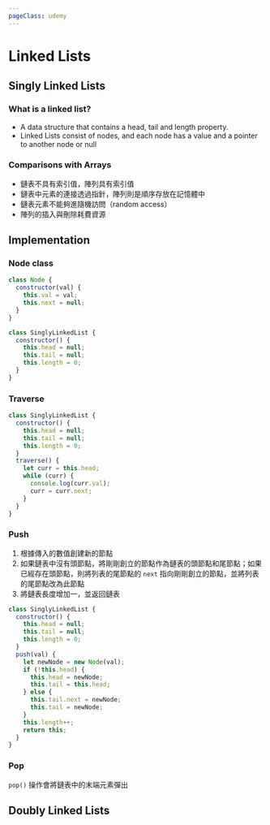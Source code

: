```yaml
---
pageClass: udemy
---
```


# Linked Lists

## Singly Linked Lists

### What is a linked list?

- A data structure that contains a head, tail and length property.
- Linked Lists consist of nodes, and each node has a value and a pointer to another node or null

### Comparisons with Arrays

- 鏈表不具有索引值，陣列具有索引值
- 鏈表中元素的連接透過指針，陣列則是順序存放在記憶體中
- 鏈表元素不能夠進隨機訪問（random access）
- 陣列的插入與刪除耗費資源

## Implementation

### Node class

```javascript
class Node {
  constructor(val) {
    this.val = val;
    this.next = null;
  }
}

class SinglyLinkedList {
  constructor() {
    this.head = null;
    this.tail = null;
    this.length = 0;
  }
}
```

### Traverse

```javascript
class SinglyLinkedList {
  constructor() {
    this.head = null;
    this.tail = null;
    this.length = 0;
  }
  traverse() {
    let curr = this.head;
    while (curr) {
      console.log(curr.val);
      curr = curr.next;
    }
  }
}
```

### Push

1. 根據傳入的數值創建新的節點
2. 如果鏈表中沒有頭節點，將剛剛創立的節點作為鏈表的頭節點和尾節點；如果已經存在頭節點，則將列表的尾節點的 `next` 指向剛剛創立的節點，並將列表的尾節點改為此節點
3. 將鏈表長度增加一，並返回鏈表

```javascript
class SinglyLinkedList {
  constructor() {
    this.head = null;
    this.tail = null;
    this.length = 0;
  }
  push(val) {
    let newNode = new Node(val);
    if (!this.head) {
      this.head = newNode;
      this.tail = this.head;
    } else {
      this.tail.next = newNode;
      this.tail = newNode;
    }
    this.length++;
    return this;
  }
}
```

### Pop

`pop()` 操作會將鏈表中的末端元素彈出


## Doubly Linked Lists